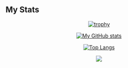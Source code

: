 ## My Stats
<div align="center">

[![trophy](https://github-profile-trophy.vercel.app/?username=FilippoVissani&theme=nord)](https://github.com/FilippoVissani/github-profile-trophy)

[![My GitHub stats](https://github-readme-stats.vercel.app/api?username=FilippoVissani&theme=nord&count_private=true)](https://github.com/FilippoVissani/github-readme-stats)

[![Top Langs](https://github-readme-stats.vercel.app/api/top-langs/?username=FilippoVissani&theme=nord&hide=shaderlab)](https://github.com/FilippoVissani/github-readme-stats)

<img
  src="https://cr-ss-service.azurewebsites.net/api/ScreenShot?widget=summary&username=FilippoVissani&badges=3&show-avatar=false&style=--header-bg-color:%23000;--border-radius:5px"
/>

</div>

